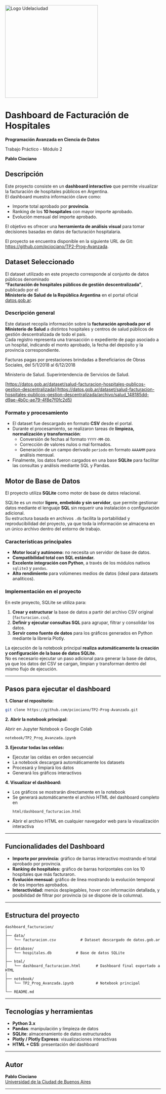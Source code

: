 <img src="https://universidaddelaciudad.bue.edu.ar/pluginfile.php/1/theme_universidadelaciudad/logo/1756916448/Udelaciudad-logo-preferencial_de%20Bs%20As.png" alt="Logo Udelaciudad" width="300">

# Dashboard de Facturación de Hospitales

**Programación Avanzada en Ciencia de Datos**

Trabajo Práctico - Módulo 2

**Pablo Ciociano**

## Descripción

Este proyecto consiste en un **dashboard interactivo** que permite visualizar la facturación de hospitales públicos en Argentina.  
El dashboard muestra información clave como:

- Importe total aprobado por **provincia**.
- Ranking de los **10 hospitales** con mayor importe aprobado.
- Evolución mensual del importe aprobado.

El objetivo es ofrecer una **herramienta de análisis visual** para tomar decisiones basadas en datos de facturación hospitalaria.

El proyecto se encuentra disponible en la siguiente URL de Git: https://github.com/pciociano/TP2-Prog-Avanzada.

## Dataset Seleccionado

El dataset utilizado en este proyecto corresponde al conjunto de datos públicos denominado  
**“Facturación de hospitales públicos de gestión descentralizada”**, publicado por el  
**Ministerio de Salud de la República Argentina** en el portal oficial [datos.gob.ar](https://datos.gob.ar/dataset/salud-facturacion-hospitales-publicos-gestion-descentralizada).

### Descripción general

Este dataset recopila información sobre la **facturación aprobada por el Ministerio de Salud** a distintos hospitales y centros de salud públicos de gestión descentralizada de todo el país.  
Cada registro representa una transacción o expediente de pago asociado a un hospital, indicando el monto aprobado, la fecha del depósito y la provincia correspondiente.

Facturas pagas por prestaciones brindadas a Beneficiarios de Obras Sociales, del 5/1/2018 al 6/12/2018

Ministerio de Salud. Superintendencia de Servicios de Salud.

[https://datos.gob.ar/dataset/salud-facturacion-hospitales-publicos-gestion-descentralizada](https://datos.gob.ar/dataset/salud-facturacion-hospitales-publicos-gestion-descentralizada/archivo/salud_148185dd-d9ae-4b0c-ae79-4f8e7f0fc2d5)

### Formato y procesamiento

- El dataset fue descargado en formato **CSV** desde el portal.
- Durante el procesamiento, se realizaron tareas de **limpieza, normalización y transformación**:
  - Conversión de fechas al formato `YYYY-MM-DD`.
  - Corrección de valores nulos o mal formados.
  - Generación de un campo derivado `periodo` en formato `AAAAMM` para análisis mensual.
- Finalmente, los datos fueron cargados en una base **SQLite** para facilitar las consultas y análisis mediante SQL y Pandas.

## Motor de Base de Datos

El proyecto utiliza **SQLite** como motor de base de datos relacional.

SQLite es un motor **ligero, embebido y sin servidor**, que permite gestionar datos mediante el lenguaje **SQL** sin requerir una instalación o configuración adicional.  
Su estructura basada en archivos `.db` facilita la portabilidad y reproducibilidad del proyecto, ya que toda la información se almacena en un único archivo dentro del entorno de trabajo.

### Características principales

- **Motor local y autónomo:** no necesita un servidor de base de datos.
- **Compatibilidad total con SQL estándar.**
- **Excelente integración con Python**, a través de los módulos nativos `sqlite3` y `pandas`.
- **Alto rendimiento** para volúmenes medios de datos (ideal para datasets analíticos).

### Implementación en el proyecto

En este proyecto, SQLite se utiliza para:

1. **Crear y estructurar** la base de datos a partir del archivo CSV original (`facturacion.csv`).
2. **Definir y ejecutar consultas SQL** para agrupar, filtrar y consolidar los datos.
3. **Servir como fuente de datos** para los gráficos generados en Python mediante la librería Plotly.

La ejecución de la notebook principal **realiza automáticamente la creación y configuración de la base de datos SQLite**.  
No es necesario ejecutar un paso adicional para generar la base de datos, ya que los datos del CSV se cargan, limpian y transforman dentro del mismo flujo de ejecución.

---

## Pasos para ejecutar el dashboard

**1. Clonar el repositorio:**

```bash
git clone https://github.com/pciociano/TP2-Prog-Avanzada.git
```

**2. Abrir la notebook principal:**

   Abrir en Jupyter Notebook o Google Colab
```bash
notebook/TP2_Prog_Avanzada.ipynb
```

**3. Ejecutar todas las celdas:**

- Ejecutar las celdas en orden secuencial
- La notebook descargará automáticamente los datasets
- Procesará y limpiará los datos
- Generará los gráficos interactivos

**4. Visualizar el dashboard:**

- Los gráficos se mostrarán directamente en la notebook
- Se generará automáticamente el archivo HTML del dashboard completo en
  ```bash
  html/dashboard_facturacion.html
  ```
- Abrir el archivo HTML en cualquier navegador web para la visualización interactiva

---

## Funcionalidades del Dashboard

- **Importe por provincia:** gráfico de barras interactivo mostrando el total aprobado por provincia.
- **Ranking de hospitales:** gráfico de barras horizontales con los 10 hospitales que más facturaron.
- **Evolución mensual:** gráfico de línea mostrando la evolución temporal de los importes aprobados.
- **Interactividad:** menús desplegables, hover con información detallada, y posibilidad de filtrar por provincia (si se dispone de la columna).

---
## Estructura del proyecto

```
dashboard_facturacion/
│
├── data/
│   └── facturacion.csv           # Dataset descargado de datos.gob.ar
│
├── database/
│   └── hospitales.db           # Base de datos SQLite
│
├── html/
│   └── dashboard_facturacion.html       # Dashboard final exportado a HTML
│
├── notebook/
│   └── TP2_Prog_Avanzada.ipynb          # Notebook principal
│
└── README.md             
```

---

## Tecnologías y herramientas

- **Python 3.x**
- **Pandas**: manipulación y limpieza de datos
- **SQLite**: almacenamiento de datos estructurados
- **Plotly / Plotly Express**: visualizaciones interactivas
- **HTML + CSS**: presentación del dashboard

---

## Autor

**Pablo Ciociano**  
[Universidad de la Ciudad de Buenos Aires](https://universidaddelaciudad.bue.edu.ar)

---

